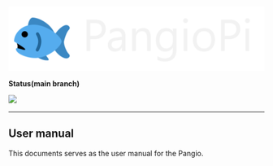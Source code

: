 ![](./logo.png)

**Status(main branch)**

![](https://img.shields.io/badge/license-MIT-blue) 

---

## User manual

This documents serves as the user manual for the Pangio.